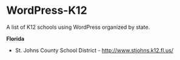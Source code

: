 # WordPress-K12
A list of K12 schools using WordPress organized by state. 

**Florida** 
- St. Johns County School District - http://www.stjohns.k12.fl.us/
